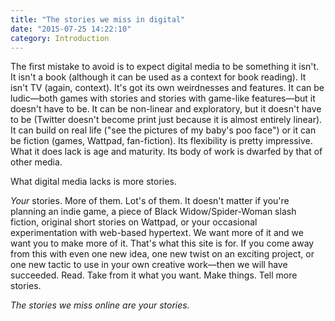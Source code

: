 ```yaml
---
title: "The stories we miss in digital"
date: "2015-07-25 14:22:10"
category: Introduction
---
```


The first mistake to avoid is to expect digital media to be something it isn't. It isn't a book (although it can be used as a context for book reading). It isn't TV (again, context). It's got its own weirdnesses and features. It can be ludic—both games with stories and stories with game-like features—but it doesn't have to be. It can be non-linear and exploratory, but it doesn't have to be (Twitter doesn't become print just because it is almost entirely linear). It can build on real life ("see the pictures of my baby's poo face") or it can be fiction (games, Wattpad, fan-fiction). Its flexibility is pretty impressive. What it does lack is age and maturity. Its body of work is dwarfed by that of other media.

What digital media lacks is more stories.

*Your* stories. More of them. Lot's of them. It doesn't matter if you're planning an indie game, a piece of Black Widow/Spider-Woman slash fiction, original short stories on Wattpad, or your occasional experimentation with web-based hypertext. We want more of it and we want you to make more of it. That's what this site is for. If you come away from this with even one new idea, one new twist on an exciting project, or one new tactic to use in your own creative work—then we will have succeeded. Read. Take from it what you want. Make things. Tell more stories.

*The stories we miss online are your stories.*
